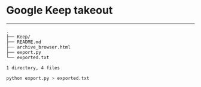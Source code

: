 # Google Keep takeout


---


```
.
├── Keep/
├── README.md
├── archive_browser.html
├── export.py
└── exported.txt

1 directory, 4 files
```

```sh
python export.py > exported.txt
```

